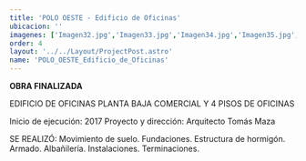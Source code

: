```yaml
---
title: 'POLO OESTE - Edificio de Oficinas'
ubicacion: ''
imagenes: ['Imagen32.jpg','Imagen33.jpg','Imagen34.jpg','Imagen35.jpg','Imagen36.jpg']
order: 4
layout: '../../Layout/ProjectPost.astro'
name: 'POLO_OESTE_Edificio_de_Oficinas'
---
```


**OBRA FINALIZADA**

EDIFICIO DE OFICINAS  PLANTA BAJA COMERCIAL  Y 4 PISOS DE OFICINAS

Inicio de ejecución:  2017
Proyecto y dirección:  Arquitecto Tomás Maza

SE REALIZÓ:
Movimiento de suelo.
Fundaciones.
Estructura de hormigón.
Armado.
Albañilería.
Instalaciones.
Terminaciones.
